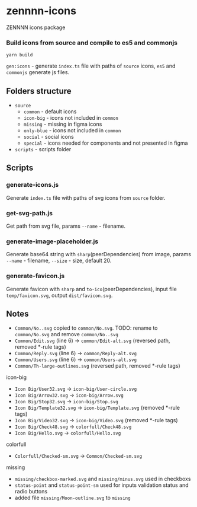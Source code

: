 # zennnn-icons

ZENNNN icons package

### Build icons from source and compile to es5 and commonjs

```
yarn build
```

`gen:icons` - generate `index.ts` file with paths of `source` icons, `es5` and `commonjs` generate js files.

## Folders structure

- `source`
  - `common` - default icons
  - `icon-big` - icons not included in `common`
  - `missing` - missing in figma icons
  - `only-blue` - icons not included in `common`
  - `social` - social icons
  - `special` - icons needed for components and not presented in figma
- `scripts` - scripts folder

## Scripts

### generate-icons.js

Generate `index.ts` file with paths of svg icons from `source` folder.

### get-svg-path.js

Get path from svg file, params `--name` - filename.

### generate-image-placeholder.js

Generate base64 string with `sharp`(peerDependencies) from image, params `--name` - filename, `--size` - size, default 20.

### generate-favicon.js

Generate favicon with `sharp` and `to-ico`(peerDependencies), input file `temp/favicon.svg`, output `dist/favicon.svg`.

## Notes

- `Common/No..svg` copied to `common/No.svg`. TODO: rename to `common/No.svg` and remove `common/No..svg`
- `Common/Edit.svg` (line 6) -> `common/Edit-alt.svg` (reversed path, removed \*-rule tags)
- `Common/Reply.svg` (line 6) -> `common/Reply-alt.svg`
- `Common/Users.svg` (line 6) -> `common/Users-alt.svg`
- `Common/Th-large-outlines.svg` (reversed path, removed \*-rule tags)

icon-big

- `Icon Big/User32.svg` -> `icon-big/User-circle.svg`
- `Icon Big/Arrow32.svg` -> `icon-big/Arrow.svg`
- `Icon Big/Stop32.svg` -> `icon-big/Stop.svg`
- `Icon Big/Template32.svg` -> `icon-big/Template.svg` (removed \*-rule tags)
- `Icon Big/Video32.svg` -> `icon-big/Video.svg` (removed \*-rule tags)
- `Icon Big/Check48.svg` -> `colorfull/Check48.svg`
- `Icon Big/Hello.svg` -> `colorfull/Hello.svg`

colorfull

- `Colorfull/Checked-sm.svg` -> `Common/Checked-sm.svg`

missing

- `missing/checkbox-marked.svg` and `missing/minus.svg` used in checkboxs
- `status-point` and `status-point-sm` used for inputs validation status and radio buttons
- added file `missing/Moon-outline.svg` to `missing`
